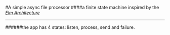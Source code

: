 #A simple async file processor
####a finite state machine inspired by the [_Elm Architecture_](https://guide.elm-lang.org/architecture/)
***
######the app has 4 states: listen, process, send and failure.
